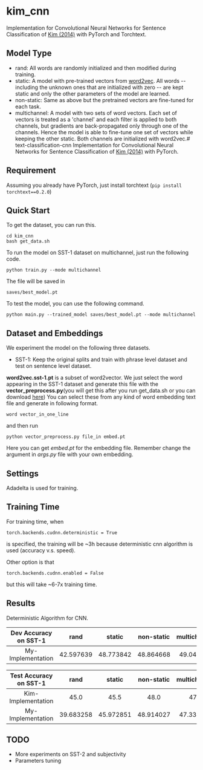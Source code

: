 # kim_cnn

Implementation for Convolutional Neural Networks for Sentence Classification of [Kim (2014)](https://arxiv.org/abs/1408.5882) with PyTorch and Torchtext.

## Model Type

- rand: All words are randomly initialized and then modified during training.
- static: A model with pre-trained vectors from [word2vec](https://code.google.com/archive/p/word2vec/). All words -- including the unknown ones that are initialized with zero -- are kept static and only the other parameters of the model are learned.
- non-static: Same as above but the pretrained vectors are fine-tuned for each task.
- multichannel: A model with two sets of word vectors. Each set of vectors is treated as a 'channel' and each filter is applied to both channels, but gradients are back-propagated only through one of the channels. Hence the model is able to fine-tune one set of vectors while keeping the other static. Both channels are initialized with word2vec.# text-classification-cnn
Implementation for Convolutional Neural Networks for Sentence Classification of [Kim (2014)](https://arxiv.org/abs/1408.5882) with PyTorch.

## Requirement

Assuming you already have PyTorch, just install torchtext (`pip install torchtext==0.2.0`)

## Quick Start

To get the dataset, you can run this.
```
cd kim_cnn
bash get_data.sh
```

To run the model on SST-1 dataset on multichannel, just run the following code.

```
python train.py --mode multichannel
```

The file will be saved in 

```
saves/best_model.pt
```

To test the model, you can use the following command.

```
python main.py --trained_model saves/best_model.pt --mode multichannel
```



## Dataset and Embeddings 

We experiment the model on the following three datasets.

- SST-1: Keep the original splits and train with phrase level dataset and test on sentence level dataset.

**word2vec.sst-1.pt** is a subset of word2vector. We just select the word appearing in the SST-1 dataset and generate this file with the **vector_preprocess.py**(you will get this after you run get_data.sh or you can download [here](https://raw.githubusercontent.com/Impavidity/kim_cnn/master/vector_preprocess.py)) You can select these from any kind of word embedding text file and generate in following format.
``` 
word vector_in_one_line 
```
and then run 
``` 
python vector_preprocess.py file_in embed.pt 
``` 
Here you can get *embed.pt* for the embedding file. Remember change the argument in *args.py* file with your own embedding.

## Settings
Adadelta is used for training. 

## Training Time

For training time, when

```
torch.backends.cudnn.deterministic = True
```

is specified, the training will be ~3h because deterministic cnn algorithm is used (accuracy v.s. speed).

Other option is that

```
torch.backends.cudnn.enabled = False
```
but this will take ~6-7x training time.

## Results

Deterministic Algorithm for CNN.  

| Dev Accuracy on SST-1 |     rand      |    static    |   non-static  |  multichannel | 
|:--------------------------:|:-----------:|:-----------:|:-------------:|:---------------:| 
| My-Implementation      | 42.597639| 48.773842| 48.864668   | 49.046322  |  

| Test Accuracy on SST-1|      rand      |    static    |    non-static |  multichannel | 
|:--------------------------:|:-----------:|:-----------:|:-------------:|:---------------:| 
| Kim-Implementation    | 45.0            | 45.5        | 48.0             | 47.4                 | 
| My- Implementation    | 39.683258  | 45.972851| 48.914027|  47.330317       |

## TODO

- More experiments on SST-2 and subjectivity
- Parameters tuning

